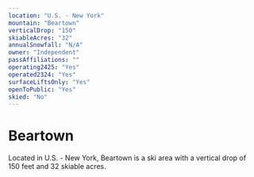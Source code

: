 ```yaml
---
location: "U.S. - New York"
mountain: "Beartown"
verticalDrop: "150"
skiableAcres: "32"
annualSnowfall: "N/A"
owner: "Independent"
passAffiliations: ""
operating2425: "Yes"
operated2324: "Yes"
surfaceLiftsOnly: "Yes"
openToPublic: "Yes"
skied: "No"
---
```


# Beartown

Located in U.S. - New York, Beartown is a ski area with a vertical drop of 150 feet and 32 skiable acres.